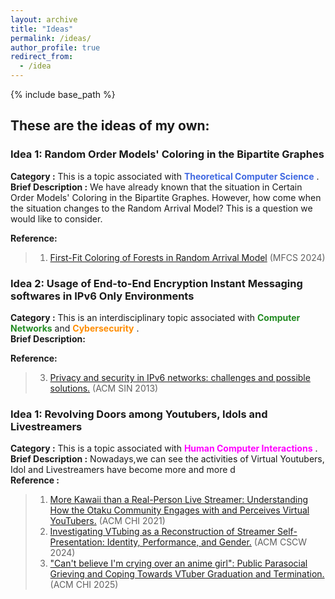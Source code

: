 ```yaml
---
layout: archive
title: "Ideas"
permalink: /ideas/
author_profile: true
redirect_from:
  - /idea
---
```


{% include base_path %}

## These are the ideas of my own: 



### Idea 1: Random Order Models' Coloring in the Bipartite Graphes
**Category :** This is a topic associated with <span style="color:royalblue">**Theoretical Computer Science**</span> . <br>
**Brief Description :** We have already known that the situation in Certain Order Models' Coloring in the Bipartite Graphes. However, how come when the situation changes to the Random Arrival Model? This is a question we would like to consider. <br>

**Reference:**

>1. [First-Fit Coloring of Forests in Random Arrival Model](https://doi.org/10.4230/LIPIcs.MFCS.2024.33) (MFCS 2024)



### Idea 2: Usage of End-to-End Encryption Instant Messaging softwares in IPv6 Only Environments
**Category :** This is an interdisciplinary topic associated with <span style="color:forestgreen">**Computer Networks**</span> and <span style="color:darkorange">**Cybersecurity**</span> . <br>
**Brief Description:**<br>

**Reference:**


>3. [Privacy and security in IPv6 networks: challenges and possible solutions.](https://dl.acm.org/doi/10.1145/2523514.2527004) (ACM SIN 2013)



### Idea 1: Revolving Doors among Youtubers, Idols and Livestreamers 
**Category :** This is a topic associated with <span style="color:fuchsia">**Human Computer Interactions**</span> . <br>
**Brief Description :** Nowadays,we can see the activities of Virtual Youtubers, Idol and Livestreamers have become more and more d<br>
**Reference :**<br>

>1. [More Kawaii than a Real-Person Live Streamer: Understanding How the Otaku Community Engages with and Perceives Virtual YouTubers.](https://dl.acm.org/doi/10.1145/3411764.3445660) (ACM CHI 2021) 
>2. [Investigating VTubing as a Reconstruction of Streamer Self-Presentation: Identity, Performance, and Gender.](https://dl.acm.org/doi/10.1145/3637357) (ACM CSCW 2024)
>3. ["Can't believe I'm crying over an anime girl": Public Parasocial Grieving and Coping Towards VTuber Graduation and Termination.](https://dl.acm.org/doi/10.1145/3706598.3714216) (ACM CHI 2025)

